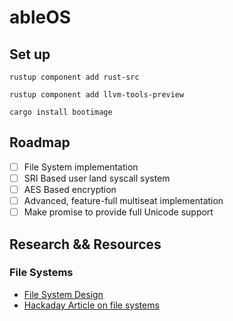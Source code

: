 # ableOS
## Set up
`rustup component add rust-src`

`rustup component add llvm-tools-preview`

`cargo install bootimage`


## Roadmap
- [ ] File System implementation
- [ ] SRI Based user land syscall system
- [ ] AES Based encryption
- [ ] Advanced, feature-full multiseat implementation
- [ ] Make promise to provide full Unicode support
 
## Research && Resources

### File Systems
- [File System Design](http://web.cs.ucla.edu/classes/fall10/cs111/scribe/11a/)
- [Hackaday Article on file systems](https://hackaday.com/2019/01/24/cool-tools-a-little-filesystem-that-keeps-your-bits-on-lock/)
